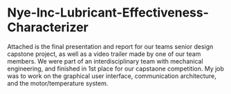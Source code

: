 # Nye-Inc-Lubricant-Effectiveness-Characterizer
Attached is the final presentation and report for our teams senior design capstone project, as well as a video trailer made by one of our team members. We were part of an interdisciplinary team with mechanical engineering, and finished in 1st place for our capstaone competition. My job was to work on the graphical user interface, communication architecture, and the motor/temperature system. 
